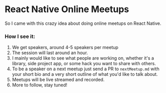 React Native Online Meetups
===

So I came with this crazy idea about doing online meetups on React Native.

### How I see it:

1. We get speakers, around 4-5 speakers per meetup
2. The session will last around an hour.
3. I mainly would like to see what people are working on, whether it's a library, side project app, or some hack you want to share with others.
4. To be a speaker on a next meetup just send a PR to `nextMeetup.md` with your short bio and a very short outline of what you'd like to talk about.
5. Meetups will be live streamed and recorded.
6. More to follow, stay tuned!

